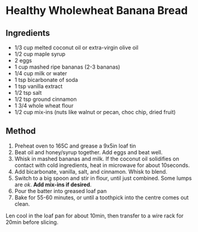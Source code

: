# Healthy Wholewheat Banana Bread

## Ingredients

-   1/3 cup melted coconut oil or extra-virgin olive oil
-   1/2 cup maple syrup
-   2 eggs
-   1 cup mashed ripe bananas (2-3 bananas)
-   1/4 cup milk or water
-   1 tsp bicarbonate of soda
-   1 tsp vanilla extract
-   1/2 tsp salt
-   1/2 tsp ground cinnamon
-   1 3/4 whole wheat flour
-   1/2 cup mix-ins (nuts like walnut or pecan, choc chip, dried fruit)

## Method

1.  Preheat oven to 165C and grease a 9x5in loaf tin
2.  Beat oil and honey/syrup together. Add eggs and beat well.
3.  Whisk in mashed bananas and milk. If the coconut oil solidifies on contact with cold ingredients, heat in microwave for about 10seconds.
4.  Add bicarbonate, vanilla, salt, and cinnamon. Whisk to blend.
5.  Switch to a big spoon and stir in flour, until just combined. Some lumps are *ok*. **Add mix-ins if desired**.
6.  Pour the batter into greased loaf pan
7.  Bake for 55-60 minutes, or until a toothpick into the centre comes out clean.

Len cool in the loaf pan for about 10min, then transfer to a wire rack for 20min before slicing.
